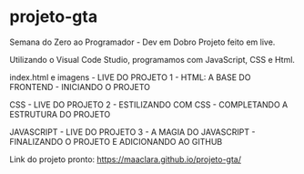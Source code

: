 # projeto-gta
Semana do Zero ao Programador - Dev em Dobro
Projeto feito em live.

Utilizando o Visual Code Studio, programamos com JavaScript, CSS e Html.

index.html e imagens - LIVE DO PROJETO 1 - HTML: A BASE DO FRONTEND - INICIANDO O PROJETO

CSS - LIVE DO PROJETO 2 - ESTILIZANDO COM CSS - COMPLETANDO A ESTRUTURA DO PROJETO

JAVASCRIPT - LIVE DO PROJETO 3 - A MAGIA DO JAVASCRIPT - FINALIZANDO O PROJETO E ADICIONANDO AO GITHUB

Link do projeto pronto:
https://maaclara.github.io/projeto-gta/
